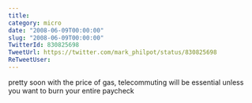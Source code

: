```yaml
---
title: 
category: micro
date: "2008-06-09T00:00:00"
slug: "2008-06-09T00:00:00"
TwitterId: 830825698
TweetUrl: https://twitter.com/mark_philpot/status/830825698
ReTweetUser: 
---
```


pretty soon with the price of gas, telecommuting will be essential unless you want to burn your entire paycheck